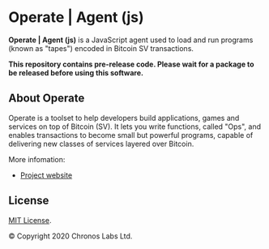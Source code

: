 # Operate | Agent (js)

**Operate | Agent (js)** is a JavaScript agent used to load and run programs (known as "tapes") encoded in Bitcoin SV transactions.

**This repository contains pre-release code. Please wait for a package to be released before using this software.**

## About Operate

Operate is a toolset to help developers build applications, games and services on top of Bitcoin (SV). It lets you write functions, called "Ops", and enables transactions to become small but powerful programs, capable of delivering new classes of services layered over Bitcoin.

More infomation:

* [Project website](https://www.operatebsv.org)

## License

[MIT License](https://github.com/operate-bsv/op_agent-js/blob/master/LICENSE.md).

© Copyright 2020 Chronos Labs Ltd.
